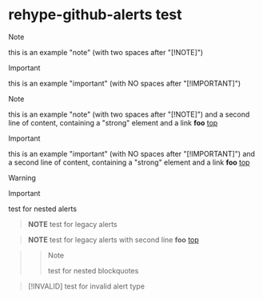 # rehype-github-alerts test

> [!NOTE]  
> this is an example "note" (with two spaces after "[!NOTE]")

> [!IMPORTANT]
> this is an example "important" (with NO spaces after "[!IMPORTANT]")

> [!NOTE]  
> this is an example "note" (with two spaces after "[!NOTE]") and a second line of content, containing a "strong" element and a link
> **foo** [top](#rehype-github-alerts-test)

> [!IMPORTANT]
> this is an example "important" (with NO spaces after "[!IMPORTANT]") and a second line of content, containing a "strong" element and a link
> **foo** [top](#rehype-github-alerts-test)

> [!WARNING]  
>> [!IMPORTANT]  
>> test for nested alerts

> **NOTE**
> test for legacy alerts

> **NOTE**
> test for legacy alerts with second line
> **foo** [top](#rehype-github-alerts-test)

>>> [!NOTE]
>>> test for nested blockquotes

> [!INVALID]
> test for invalid alert type
